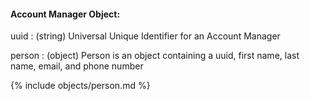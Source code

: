 #### Account Manager Object:

uuid
: (string) Universal Unique Identifier for an Account Manager

person
: (object) Person is an object containing a uuid, first name, last name, email, and phone number

{% include objects/person.md %}

<!-- task-github-127
job_title
:(string) Job title of the contact.
-->